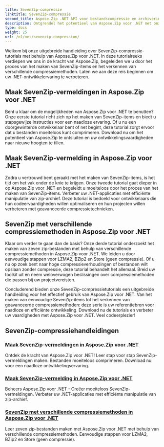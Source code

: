 ```yaml
---
title: SevenZip-compressie
linktitle: SevenZip-compressie
second_title: Aspose.Zip .NET API voor bestandscompressie en archivering
description: Ontgrendel het potentieel van Aspose.Zip voor .NET met onze SevenZip-compressie-tutorials. Maak moeiteloos SevenZip-vermeldingen en verken verschillende compressiemethoden.
type: docs
weight: 25
url: /nl/net/sevenzip-compression/
---
```



Welkom bij onze uitgebreide handleiding over SevenZip-compressie-tutorials met behulp van Aspose.Zip voor .NET. In deze tutorialreeks verdiepen we ons in de kracht van Aspose.Zip, begeleiden we u door het proces van het maken van SevenZip-items en het verkennen van verschillende compressiemethoden. Laten we aan deze reis beginnen om uw .NET-ontwikkelervaring te verbeteren.

## Maak SevenZip-vermeldingen in Aspose.Zip voor .NET

Bent u klaar om de mogelijkheden van Aspose.Zip voor .NET te benutten? Onze eerste tutorial richt zich op het maken van SevenZip-items en biedt u stapsgewijze instructies voor een naadloze ervaring. Of u nu een doorgewinterde ontwikkelaar bent of net begint, deze tutorial zorgt ervoor dat u bestanden moeiteloos kunt comprimeren. Download nu om het potentieel van Aspose.Zip te ontsluiten en uw ontwikkelingsvaardigheden naar nieuwe hoogten te tillen.

## Maak SevenZip-vermelding in Aspose.Zip voor .NET

Zodra u vertrouwd bent geraakt met het maken van SevenZip-items, is het tijd om het vak onder de knie te krijgen. Onze tweede tutorial gaat dieper in op Aspose.Zip voor .NET en begeleidt u moeiteloos door het proces van het maken van SevenZip-items. Verbeter uw .NET-applicaties met efficiënte manipulatie van zip-archief. Deze tutorial is bedoeld voor ontwikkelaars die hun codeervaardigheden willen optimaliseren en hun projecten willen verbeteren met geavanceerde compressietechnieken.

## SevenZip met verschillende compressiemethoden in Aspose.Zip voor .NET

Klaar om verder te gaan dan de basis? Onze derde tutorial onderzoekt het maken van zeven zip-bestanden met behulp van verschillende compressiemethoden in Aspose.Zip voor .NET. We leiden u door eenvoudige stappen voor LZMA2, BZip2 en Store (geen compressie). Of u nu op zoek bent naar hoge compressieverhoudingen of bestanden wilt opslaan zonder compressie, deze tutorial behandelt het allemaal. Breid uw toolkit uit en neem weloverwogen beslissingen over compressiemethoden die passen bij uw projectvereisten.

Concluderend bieden onze SevenZip-compressietutorials een uitgebreide handleiding voor het effectief gebruik van Aspose.Zip voor .NET. Van het maken van eenvoudige SevenZip-items tot het verkennen van geavanceerde compressiemethoden: deze serie is uw referentiebron voor naadloze en efficiënte ontwikkeling. Download nu de tutorials en verbeter uw vaardigheden met Aspose.Zip voor .NET. Veel codeerplezier!
## SevenZip-compressiehandleidingen
### [Maak SevenZip-vermeldingen in Aspose.Zip voor .NET](./create-sevenzip-entries/)
Ontdek de kracht van Aspose.Zip voor .NET! Leer stap voor stap SevenZip-vermeldingen maken. Bestanden moeiteloos comprimeren. Download nu voor een naadloze ontwikkelingservaring.
### [Maak SevenZip-vermelding in Aspose.Zip voor .NET](./create-sevenzip-entry/)
Beheers Aspose.Zip voor .NET - Creëer moeiteloos SevenZip-vermeldingen. Verbeter uw .NET-applicaties met efficiënte manipulatie van zip-archief.
### [SevenZip met verschillende compressiemethoden in Aspose.Zip voor .NET](./sevenzip-various-compression-methods/)
Leer zeven zip-bestanden maken met Aspose.Zip voor .NET met behulp van verschillende compressiemethoden. Eenvoudige stappen voor LZMA2, BZip2 en Store (geen compressie).